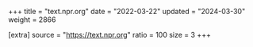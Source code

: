 +++
title = "text.npr.org"
date = "2022-03-22"
updated = "2024-03-30"
weight = 2866

[extra]
source = "https://text.npr.org"
ratio = 100
size = 3
+++
